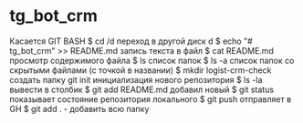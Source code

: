# tg_bot_crm
Касается GIT BASH
$ cd /d переход в другой диск d
$ echo "# tg_bot_crm" >> README.md запись текста в файл
$ cat README.md просмотр содержимого файла 
$ ls список папок
$ ls -a список папок со скрытыми файлами (с точкой в названии)
$ mkdir logist-crm-check создать папку
git init инициализация нового репозитория
$ ls -la вывести в столбик
$ git add README.md добавил новый 
$ git status показывает состояние репозитория локального
$ git push отправляет в GH
$ git add . - добавить всю папку